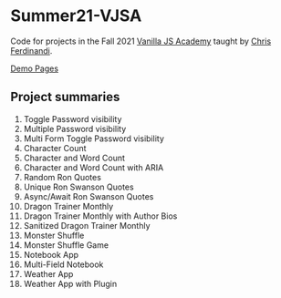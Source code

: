 # Summer21-VJSA

Code for projects in the Fall 2021 [Vanilla JS Academy](https://vanillajsacademy.com) taught by [Chris Ferdinandi](https://gomakethings.com/).

[Demo Pages](https://jh8133.github.io/Summer21-VJSA)

## Project summaries
01. Toggle Password visibility
02. Multiple Password visibility
03. Multi Form Toggle Password visibility
04. Character Count
05. Character and Word Count
06. Character and Word Count with ARIA
07. Random Ron Quotes
08. Unique Ron Swanson Quotes
09. Async/Await Ron Swanson Quotes
10. Dragon Trainer Monthly
11. Dragon Trainer Monthly with Author Bios
12. Sanitized Dragon Trainer Monthly
13. Monster Shuffle
14. Monster Shuffle Game
15. Notebook App
16. Multi-Field Notebook
17. Weather App
18. Weather App with Plugin

